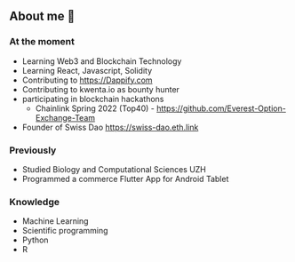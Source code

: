 ## About me 👋

### At the moment
- Learning Web3 and Blockchain Technology
- Learning React, Javascript, Solidity
- Contributing to https://Dappify.com
- Contributing to kwenta.io as bounty hunter
- participating in blockchain hackathons
  - Chainlink Spring 2022 (Top40) - https://github.com/Everest-Option-Exchange-Team
- Founder of Swiss Dao https://swiss-dao.eth.link

### Previously
- Studied Biology and Computational Sciences UZH
- Programmed a commerce Flutter App for Android Tablet

### Knowledge 
- Machine Learning
- Scientific programming
- Python
- R


<!--
**yvesbou/yvesbou** is a ✨ _special_ ✨ repository because its `README.md` (this file) appears on your GitHub profile.

Here are some ideas to get you started:

- 🔭 I’m currently working on ...
- 🌱 I’m currently learning ...
- 👯 I’m looking to collaborate on ...
- 🤔 I’m looking for help with ...
- 💬 Ask me about ...
- 📫 How to reach me: ...
- 😄 Pronouns: ...
- ⚡ Fun fact: ...
-->
